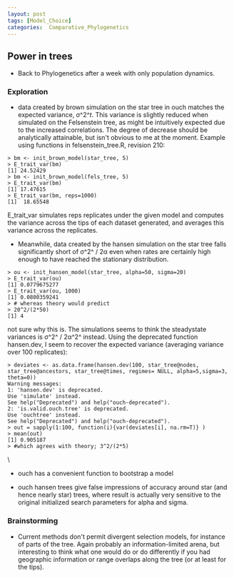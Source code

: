 ```yaml
---
layout: post
tags: [Model_Choice]
categories:  Comparative_Phylogenetics
---
```






 





Power in trees
--------------

-   Back to Phylogenetics after a week with only population dynamics.

### Exploration

-   data created by brown simulation on the star tree in ouch matches
    the expected variance, σ^2^*t*. This variance is slightly reduced
    when simulated on the Felsenstein tree, as might be intuitively
    expected due to the increased correlations. The degree of decrease
    should be analytically attainable, but isn't obvious to me at the
    moment. Example using functions in felsenstein\_tree.R, revision
    210:

~~~~ {.de1}
> bm <- init_brown_model(star_tree, 5)
> E_trait_var(bm)
[1] 24.52429 
> bm <- init_brown_model(fels_tree, 5)
> E_trait_var(bm)
[1] 17.47615 
> E_trait_var(bm, reps=1000)
[1]  18.65548
~~~~

E\_trait\_var simulates reps replicates under the given model and
computes the variance across the tips of each dataset generated, and
averages this variance across the replicates.

-   Meanwhile, data created by the hansen simulation on the star tree
    falls significantly short of σ^2^ / 2α even when rates are certainly
    high enough to have reached the stationary distribution.

~~~~ {.de1}
> ou <- init_hansen_model(star_tree, alpha=50, sigma=20)
> E_trait_var(ou)
[1] 0.0779675277 
> E_trait_var(ou, 1000)
[1] 0.0800359241 
> # whereas theory would predict
> 20^2/(2*50)
[1] 4
~~~~

not sure why this is. The simulations seems to think the steadystate
variances is σ^2^ / 2α^2^ instead. Using the deprecated function
hansen.dev, I seem to recover the expected variance (averaging variance
over 100 replicates):

~~~~ {.de1}
> deviates <- as.data.frame(hansen.dev(100, star_tree@nodes, star_tree@ancestors, star_tree@times, regimes= NULL, alpha=5,sigma=3, theta=0))
Warning messages:
1: 'hansen.dev' is deprecated.
Use 'simulate' instead.
See help("Deprecated") and help("ouch-deprecated"). 
2: 'is.valid.ouch.tree' is deprecated.
Use 'ouchtree' instead.
See help("Deprecated") and help("ouch-deprecated"). 
> out = sapply(1:100, function(i){var(deviates[i], na.rm=T)} )
> mean(out)
[1] 0.905187
> #which agrees with theory; 3^2/(2*5)
~~~~

\

-   ouch has a convenient function to bootstrap a model

-   ouch hansen trees give false impressions of accuracy around star
    (and hence nearly star) trees, where result is actually very
    sensitive to the original initialized search parameters for alpha
    and sigma.

### Brainstorming

-   Current methods don't permit divergent selection models, for
    instance of parts of the tree. Again probably an information-limited
    arena, but interesting to think what one would do or do differently
    if you had geographic information or range overlaps along the tree
    (or at least for the tips).

